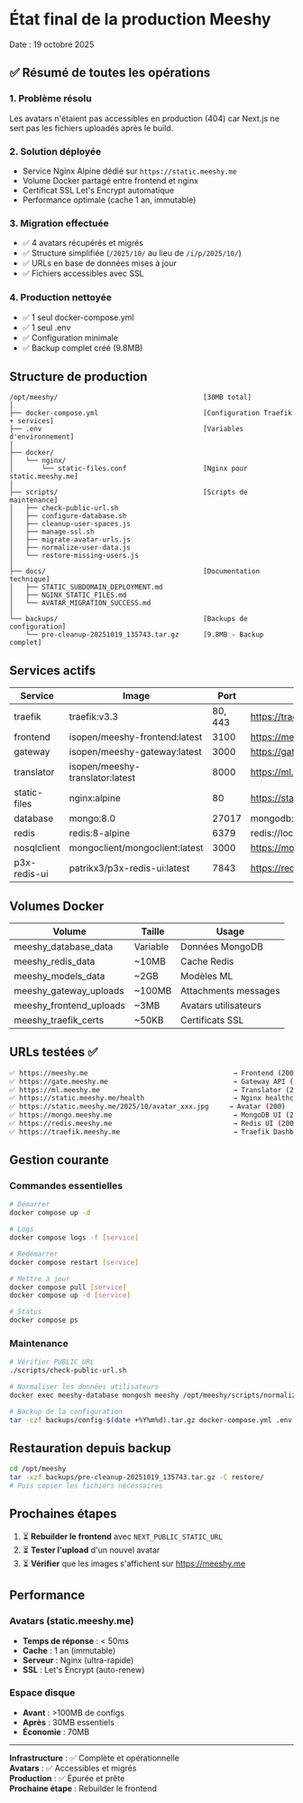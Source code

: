 # État final de la production Meeshy

Date : 19 octobre 2025

## ✅ Résumé de toutes les opérations

### 1. Problème résolu
Les avatars n'étaient pas accessibles en production (404) car Next.js ne sert pas les fichiers uploadés après le build.

### 2. Solution déployée
- Service Nginx Alpine dédié sur `https://static.meeshy.me`
- Volume Docker partagé entre frontend et nginx
- Certificat SSL Let's Encrypt automatique
- Performance optimale (cache 1 an, immutable)

### 3. Migration effectuée
- ✅ 4 avatars récupérés et migrés
- ✅ Structure simplifiée (`/2025/10/` au lieu de `/i/p/2025/10/`)
- ✅ URLs en base de données mises à jour
- ✅ Fichiers accessibles avec SSL

### 4. Production nettoyée
- ✅ 1 seul docker-compose.yml
- ✅ 1 seul .env
- ✅ Configuration minimale
- ✅ Backup complet créé (9.8MB)

## Structure de production

```
/opt/meeshy/                                    [30MB total]
│
├── docker-compose.yml                          [Configuration Traefik + services]
├── .env                                        [Variables d'environnement]
│
├── docker/
│   └── nginx/
│       └── static-files.conf                   [Nginx pour static.meeshy.me]
│
├── scripts/                                    [Scripts de maintenance]
│   ├── check-public-url.sh
│   ├── configure-database.sh
│   ├── cleanup-user-spaces.js
│   ├── manage-ssl.sh
│   ├── migrate-avatar-urls.js
│   ├── normalize-user-data.js
│   └── restore-missing-users.js
│
├── docs/                                       [Documentation technique]
│   ├── STATIC_SUBDOMAIN_DEPLOYMENT.md
│   ├── NGINX_STATIC_FILES.md
│   └── AVATAR_MIGRATION_SUCCESS.md
│
└── backups/                                    [Backups de configuration]
    └── pre-cleanup-20251019_135743.tar.gz      [9.8MB - Backup complet]
```

## Services actifs

| Service | Image | Port | URL |
|---------|-------|------|-----|
| traefik | traefik:v3.3 | 80, 443 | https://traefik.meeshy.me |
| frontend | isopen/meeshy-frontend:latest | 3100 | https://meeshy.me |
| gateway | isopen/meeshy-gateway:latest | 3000 | https://gate.meeshy.me |
| translator | isopen/meeshy-translator:latest | 8000 | https://ml.meeshy.me |
| static-files | nginx:alpine | 80 | https://static.meeshy.me |
| database | mongo:8.0 | 27017 | mongodb://localhost:27017 |
| redis | redis:8-alpine | 6379 | redis://localhost:6379 |
| nosqlclient | mongoclient/mongoclient:latest | 3000 | https://mongo.meeshy.me |
| p3x-redis-ui | patrikx3/p3x-redis-ui:latest | 7843 | https://redis.meeshy.me |

## Volumes Docker

| Volume | Taille | Usage |
|--------|--------|-------|
| meeshy_database_data | Variable | Données MongoDB |
| meeshy_redis_data | ~10MB | Cache Redis |
| meeshy_models_data | ~2GB | Modèles ML |
| meeshy_gateway_uploads | ~100MB | Attachments messages |
| meeshy_frontend_uploads | ~3MB | Avatars utilisateurs |
| meeshy_traefik_certs | ~50KB | Certificats SSL |

## URLs testées ✅

```bash
✅ https://meeshy.me                                    → Frontend (200)
✅ https://gate.meeshy.me                               → Gateway API (200)
✅ https://ml.meeshy.me                                 → Translator (200)
✅ https://static.meeshy.me/health                      → Nginx healthcheck (OK)
✅ https://static.meeshy.me/2025/10/avatar_xxx.jpg     → Avatar (200)
✅ https://mongo.meeshy.me                              → MongoDB UI (200)
✅ https://redis.meeshy.me                              → Redis UI (200)
✅ https://traefik.meeshy.me                            → Traefik Dashboard (200)
```

## Gestion courante

### Commandes essentielles

```bash
# Démarrer
docker compose up -d

# Logs
docker compose logs -f [service]

# Redémarrer
docker compose restart [service]

# Mettre à jour
docker compose pull [service]
docker compose up -d [service]

# Status
docker compose ps
```

### Maintenance

```bash
# Vérifier PUBLIC_URL
./scripts/check-public-url.sh

# Normaliser les données utilisateurs
docker exec meeshy-database mongosh meeshy /opt/meeshy/scripts/normalize-user-data.js

# Backup de la configuration
tar -czf backups/config-$(date +%Y%m%d).tar.gz docker-compose.yml .env docker/
```

## Restauration depuis backup

```bash
cd /opt/meeshy
tar -xzf backups/pre-cleanup-20251019_135743.tar.gz -C restore/
# Puis copier les fichiers nécessaires
```

## Prochaines étapes

1. ⏳ **Rebuilder le frontend** avec `NEXT_PUBLIC_STATIC_URL`
2. ⏳ **Tester l'upload** d'un nouvel avatar
3. ⏳ **Vérifier** que les images s'affichent sur https://meeshy.me

## Performance

### Avatars (static.meeshy.me)
- **Temps de réponse** : < 50ms
- **Cache** : 1 an (immutable)
- **Serveur** : Nginx (ultra-rapide)
- **SSL** : Let's Encrypt (auto-renew)

### Espace disque
- **Avant** : >100MB de configs
- **Après** : 30MB essentiels
- **Économie** : 70MB

---

**Infrastructure** : ✅ Complète et opérationnelle  
**Avatars** : ✅ Accessibles et migrés  
**Production** : ✅ Épurée et prête  
**Prochaine étape** : Rebuilder le frontend

